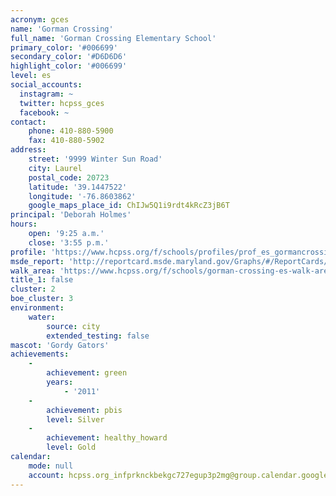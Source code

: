 ```yaml
---
acronym: gces
name: 'Gorman Crossing'
full_name: 'Gorman Crossing Elementary School'
primary_color: '#006699'
secondary_color: '#D6D6D6'
highlight_color: '#006699'
level: es
social_accounts:
  instagram: ~
  twitter: hcpss_gces
  facebook: ~
contact:
    phone: 410-880-5900
    fax: 410-880-5902
address:
    street: '9999 Winter Sun Road'
    city: Laurel
    postal_code: 20723
    latitude: '39.1447522'
    longitude: '-76.8603862'
    google_maps_place_id: ChIJw5Q1i9rdt4kRcZ3jB6T
principal: 'Deborah Holmes'
hours:
    open: '9:25 a.m.'
    close: '3:55 p.m.'
profile: 'https://www.hcpss.org/f/schools/profiles/prof_es_gormancrossing.pdf'
msde_report: 'http://reportcard.msde.maryland.gov/Graphs/#/ReportCards/ReportCardSchool/1//1/13/0625/'
walk_area: 'https://www.hcpss.org/f/schools/gorman-crossing-es-walk-area.pdf'
title_1: false
cluster: 2
boe_cluster: 3
environment:
    water:
        source: city
        extended_testing: false
mascot: 'Gordy Gators'
achievements:
    -
        achievement: green
        years:
            - '2011'
    -
        achievement: pbis
        level: Silver
    -
        achievement: healthy_howard
        level: Gold
calendar:
    mode: null
    account: hcpss.org_infprknckbekgc727egup3p2mg@group.calendar.google.com
---
```

